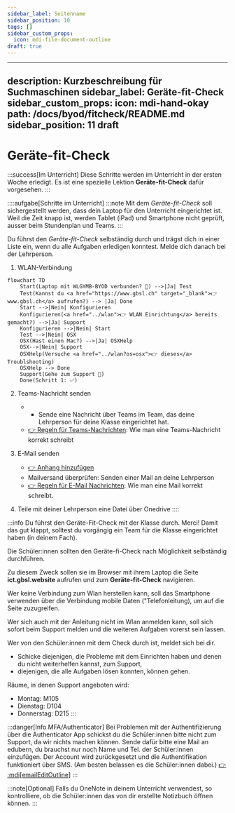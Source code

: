 ```yaml
---
sidebar_label: Seitenname
sidebar_position: 10
tags: []
sidebar_custom_props:
  icon: mdi-file-document-outline
draft: true
---
```

---
description: Kurzbeschreibung für Suchmaschinen
sidebar_label: Geräte-fit-Check
sidebar_custom_props:
  icon: mdi-hand-okay
  path: /docs/byod/fitcheck/README.md
sidebar_position: 11
draft
---

# Geräte-fit-Check

<Tabs>
<TabItem value="geräte-fit-check" label="Für Schüler:innen - Geräte-Fit-Check">

:::success[Im Unterricht]
Diese Schritte werden im Unterricht in der ersten Woche erledigt. Es ist eine spezielle Lektion __Geräte-fit-Check__ dafür vorgesehen.
:::

::::aufgabe[Schritte im Unterricht]
:::note
Mit dem _Geräte-fit-Check_ soll sichergestellt werden, dass dein Laptop für den Unterricht eingerichtet ist. Weil die Zeit knapp ist, werden Tablet (iPad) und Smartphone nicht geprüft, ausser beim Stundenplan und Teams.
:::

Du führst den _Geräte-fit-Check_ selbständig durch und trägst dich in einer Liste ein, wenn du alle Aufgaben erledigen konntest. Melde dich danach bei der Lehrperson.

1. WLAN-Verbindung
  
  ```mermaid
  flowchart TD
      Start(Laptop mit WLGYMB-BYOD verbunden? 🛜) -->|Ja| Test
      Test(Kannst du <a href="https://www.gbsl.ch" target="_blank">👉 www.gbsl.ch</a> aufrufen?) --> |Ja| Done
      Start -->|Nein| Konfigurieren
      Konfigurieren(<a href="../wlan">👉 WLAN Einrichtung</a> bereits gemacht?) -->|Ja| Support
      Konfigurieren -->|Nein| Start
      Test -->|Nein| OSX
      OSX(Hast einen Mac?) -->|Ja| OSXHelp
      OSX-->|Nein| Support
      OSXHelp(Versuche <a href="../wlan?os=osx">👉 dieses</a> Troublshooting)
      OSXHelp --> Done
      Support(Gehe zum Support 🧰)
      Done(Schritt 1: ✅)

  ```

2. Teams-Nachricht senden
   - - Sende eine Nachricht über Teams im Team, das deine Lehrperson für deine Klasse eingerichtet hat.
   - [👉 Regeln für Teams-Nachrichten](../../byod/mail/mailen/README.md#teams): Wie man eine Teams-Nachricht korrekt schreibt

3. E-Mail senden
   - [👉 Anhang hinzufügen](../../byod/mail/mailen/dateien-versenden.md)
   - Mailversand überprüfen: Senden einer Mail an deine Lehrperson
   - [👉 Regeln für E-Mail Nachrichten](../../byod/mail/mailen/README.md#e-mail): Wie man eine Mail korrekt schreibt.  

4. Teile mit deiner Lehrperson eine Datei über Onedrive
::::

</TabItem>
<TabItem value="lehrer:innen" label="Infos für Lehrer:innen">

:::info
Du führst den Geräte-Fit-Check mit der Klasse durch. Merci!
Damit das gut klappt, solltest du vorgängig ein Team für die Klasse eingerichtet haben (in deinem Fach). 
 
Die Schüler:innen sollten den Geräte-fi-Check nach Möglichkeit selbständig durchführen. 

Zu diesem Zweck sollen sie im Browser mit ihrem Laptop die Seite __ict.gbsl.website__ aufrufen und zum __Geräte-fit-Check__ navigieren.

Wer keine Verbindung zum Wlan herstellen kann, soll das Smartphone verwenden über die Verbindung mobile Daten ("Telefonleitung), um auf die Seite zuzugreifen.

Wer sich auch mit der Anleitung nicht im Wlan anmelden kann, soll sich sofort beim Support melden und die weiteren Aufgaben vorerst sein lassen.

Wer von den Schüler:innen mit dem Check durch ist, meldet sich bei dir. 
- Schicke diejenigen, die Probleme mit dem Einrichten haben und denen du nicht weiterhelfen kannst, zum Support, 
- diejenigen, die alle Aufgaben lösen konnten, können gehen.

Räume, in denen Support angeboten wird:
- Montag: M105
- Dienstag: D104
- Donnerstag: D215
  :::

:::danger[Info MFA/Authenticator]
Bei Problemen mit der Authentifizierung über die Authenticator App schickst du die Schüler:innen bitte nicht zum Support, da wir nichts machen können. Sende dafür bitte eine Mail an edubern, du brauchst nur noch Name und Tel. der Schüler:innen einzufügen. Der Account wird zurückgesetzt und die Authentifikation funktioniert über SMS. (Am besten belassen es die Schüler:innen dabei.)
[👉 :mdi[emailEditOutline]](mailto:soarhe.jahany@bernedu.ch?subject=Account%20Sch%C3%BCler%3Ain%20zur%C3%BCcksetzen&body=Lieber%20Soarhe%2C%0A%0ABitte%20setze%20folgenden%20Account%20zur%C3%BCck%3A%0A%0Ax%40edu.gbsl.ch%0A%0ATel.%2007%0A%0AMerci%20und%20liebe%20Gr%C3%BCsse)
:::

:::note[Optional]
Falls du OneNote in deinem Unterricht verwendest, so kontrolliere, ob die Schüler:innen das von dir erstellte Notizbuch öffnen können.
:::


</TabItem>
</Tabs>
